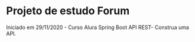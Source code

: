 # Projeto de estudo Forum

Iniciado em 29/11/2020 - Curso Alura Spring Boot API REST- Construa uma API. 
